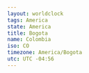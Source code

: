 ```yaml
---
layout: worldclock
tags: America
state: America
title: Bogota
name: Colombia
iso: CO
timezone: America/Bogota
utc: UTC -04:56
---
```


